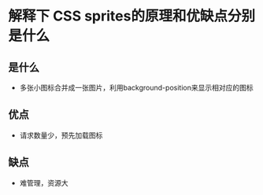 # 解释下 CSS sprites的原理和优缺点分别是什么

## 是什么

- 多张小图标合并成一张图片，利用background-position来显示相对应的图标

## 优点

- 请求数量少，预先加载图标

## 缺点

- 难管理，资源大